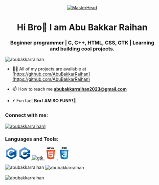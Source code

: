 <div align="center">
  <a href="https://c.tenor.com/pT_eK7L76OEAAAAC/tenor.gif">
    <img src="https://c.tenor.com/pT_eK7L76OEAAAAC/tenor.gif" alt="MasterHead">
  </a>
</div>

<h1 align="center">Hi Bro🤝 I am Abu Bakkar Raihan</h1>
<h3 align="center">Beginner programmer | C, C++, HTML, CSS, GTK | Learning and building cool projects.</h3>

<p align="left"> 
  <img src="https://komarev.com/ghpvc/?username=abubakkarraihan&label=Profile%20views&color=0e75b6&style=flat" alt="abubakkarraihan" /> 
</p>

- 👨‍💻 All of my projects are available at [https://github.com/AbuBakkarRaihan](https://github.com/AbuBakkarRaihan)

- 📫 How to reach me **abubakkarraihan2023@gmail.com**

- ⚡ Fun fact **Bro I AM SO FUNY!🤪**

<h3 align="left">Connect with me:</h3>
<p align="left">
  <a href="https://www.hackerrank.com/abubakkarraihan1" target="blank">
    <img align="center" src="https://raw.githubusercontent.com/rahuldkjain/github-profile-readme-generator/master/src/images/icons/Social/hackerrank.svg" alt="abubakkarraihan1" height="30" width="40" />
  </a>
</p>

<h3 align="left">Languages and Tools:</h3>
<p align="left">
  <a href="https://www.w3schools.com/c/" target="_blank" rel="noreferrer">
    <img src="https://raw.githubusercontent.com/devicons/devicon/master/icons/c/c-original.svg" alt="c" width="40" height="40"/>
  </a>
  <a href="https://www.w3schools.com/cpp/" target="_blank" rel="noreferrer">
    <img src="https://raw.githubusercontent.com/devicons/devicon/master/icons/cplusplus/cplusplus-original.svg" alt="cplusplus" width="40" height="40"/>
  </a>
  <a href="https://www.gtk.org/" target="_blank" rel="noreferrer">
    <img src="https://upload.wikimedia.org/wikipedia/commons/7/71/GTK_logo.svg" alt="gtk" width="40" height="40"/>
  </a>
  <a href="https://www.w3.org/html/" target="_blank" rel="noreferrer">
    <img src="https://raw.githubusercontent.com/devicons/devicon/master/icons/html5/html5-original-wordmark.svg" alt="html5" width="40" height="40"/>
  </a>
  <a href="https://www.w3schools.com/css/" target="_blank" rel="noreferrer">
    <img src="https://raw.githubusercontent.com/devicons/devicon/master/icons/css3/css3-original-wordmark.svg" alt="css3" width="40" height="40"/>
  </a>
</p>

<p><img align="left" src="https://github-readme-stats.vercel.app/api/top-langs?username=abubakkarraihan&show_icons=true&locale=en&layout=compact" alt="abubakkarraihan" /></p>

<p>&nbsp;<img align="center" src="https://github-readme-stats.vercel.app/api?username=abubakkarraihan&show_icons=true&locale=en" alt="abubakkarraihan" /></p>

<p><img align="center" src="https://github-readme-streak-stats.herokuapp.com/?user=abubakkarraihan&" alt="abubakkarraihan" /></p>
